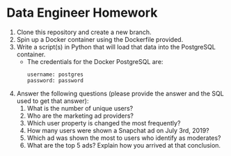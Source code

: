 # Data Engineer Homework

1. Clone this repository and create a new branch.
2. Spin up a Docker container using the Dockerfile provided.
3. Write a script(s) in Python that will load that data into the PostgreSQL container.
    * The credentials for the Docker PostgreSQL are:
        ```
        username: postgres
        password: password
        ```
4. Answer the following questions (please provide the answer and the SQL used to get that answer):
    1. What is the number of unique users?
    2. Who are the marketing ad providers?
    3. Which user property is changed the most frequently?
    4. How many users were shown a Snapchat ad on July 3rd, 2019?
    5. Which ad was shown the most to users who identify as moderates?
    6. What are the top 5 ads? Explain how you arrived at that conclusion.

